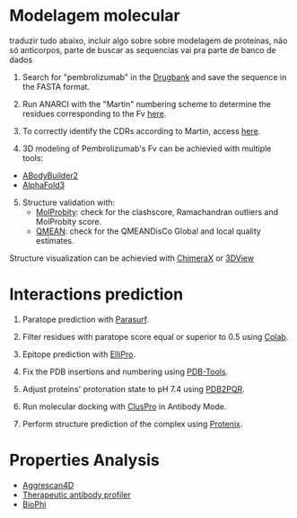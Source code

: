 
# Modelagem molecular 

traduzir tudo abaixo, incluir algo sobre sobre modelagem de proteínas, não só anticorpos, parte de buscar as sequencias vai pra parte de banco de dados

1. Search for "pembrolizumab" in the [Drugbank](https://go.drugbank.com/) and save the sequence in the FASTA format.

2. Run ANARCI with the "Martin" numbering scheme to determine the residues corresponding to the Fv [here](https://opig.stats.ox.ac.uk/webapps/sabdab-sabpred/sabpred/anarci/).

3. To correctly identify the CDRs according to Martin, access [here](http://www.bioinf.org.uk/abs/info.html).

4. 3D modeling of Pembrolizumab's Fv can be achievied with multiple tools:
  - [ABodyBuilder2](https://opig.stats.ox.ac.uk/webapps/sabdab-sabpred/sabpred/abodybuilder2/) 
  - [AlphaFold3](https://alphafoldserver.com/)

5. Structure validation with:
   - [MolProbity](https://molprobity.biochem.duke.edu/): check for the clashscore, Ramachandran outliers and MolProbity score.
   - [QMEAN](https://swissmodel.expasy.org/qmean/): check for the QMEANDisCo Global and local quality estimates.

Structure visualization can be achievied with [ChimeraX](https://www.cgl.ucsf.edu/chimerax/download.html) or [3DView](https://www.rcsb.org/3d-view)

# Interactions prediction

1. Paratope prediction with [Parasurf](https://huggingface.co/spaces/angepapa/ParaSurf).

2. Filter residues with paratope score equal or superior to 0.5 using [Colab](https://colab.research.google.com/drive/1GLWdmNNblMR6jfrydyR56pu2sXYf2Mhb?usp=sharing).

3. Epitope prediction with [ElliPro](http://tools.iedb.org/ellipro/).

4. Fix the PDB insertions and numbering using [PDB-Tools](https://rascar.science.uu.nl/pdbtools/submit).

5. Adjust proteins' protonation state to pH 7.4 using [PDB2PQR](https://server.poissonboltzmann.org/pdb2pqr).

6. Run molecular docking with [ClusPro](https://cluspro.org/home.php) in Antibody Mode.

7. Perform structure prediction of the complex using [Protenix](https://protenix-server.com/model/prediction/add).

# Properties Analysis

- [Aggrescan4D](https://biocomp.chem.uw.edu.pl/a4d/)
- [Therapeutic antibody profiler](https://opig.stats.ox.ac.uk/webapps/sabdab-sabpred/sabpred/tap)
- [BioPhi](https://biophi.dichlab.org/)


